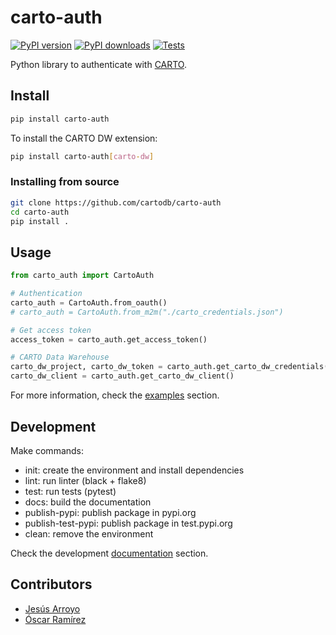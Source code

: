 # carto-auth

[![PyPI version](https://badge.fury.io/py/carto-auth.svg)](https://badge.fury.io/py/carto-auth)
[![PyPI downloads](https://img.shields.io/pypi/dm/carto-auth.svg)](https://pypistats.org/packages/carto-auth)
[![Tests](https://github.com/cartodb/carto-auth/actions/workflows/ci.yml/badge.svg)](https://github.com/cartodb/carto-auth/actions)

Python library to authenticate with [CARTO](carto.com).

## Install

```bash
pip install carto-auth
```

To install the CARTO DW extension:

```bash
pip install carto-auth[carto-dw]
```

### Installing from source

```bash
git clone https://github.com/cartodb/carto-auth
cd carto-auth
pip install .
```

## Usage

```py
from carto_auth import CartoAuth

# Authentication
carto_auth = CartoAuth.from_oauth()
# carto_auth = CartoAuth.from_m2m("./carto_credentials.json")

# Get access token
access_token = carto_auth.get_access_token()

# CARTO Data Warehouse
carto_dw_project, carto_dw_token = carto_auth.get_carto_dw_credentials()
carto_dw_client = carto_auth.get_carto_dw_client()
```

For more information, check the [examples](./examples) section.

## Development

Make commands:

- init: create the environment and install dependencies
- lint: run linter (black + flake8)
- test: run tests (pytest)
- docs: build the documentation
- publish-pypi: publish package in pypi.org
- publish-test-pypi: publish package in test.pypi.org
- clean: remove the environment

Check the development [documentation](./docs) section.

## Contributors

- [Jesús Arroyo](https://github.com/jesus89)
- [Óscar Ramírez](https://github.com/tuxskar)
